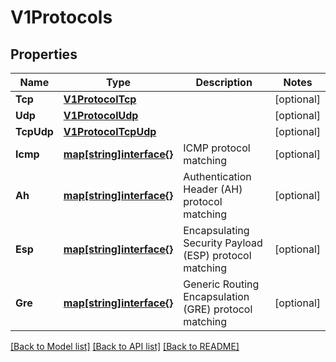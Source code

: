 # V1Protocols

## Properties

Name | Type | Description | Notes
------------ | ------------- | ------------- | -------------
**Tcp** | [**V1ProtocolTcp**](v1ProtocolTcp.md) |  | [optional] 
**Udp** | [**V1ProtocolUdp**](v1ProtocolUdp.md) |  | [optional] 
**TcpUdp** | [**V1ProtocolTcpUdp**](v1ProtocolTcpUdp.md) |  | [optional] 
**Icmp** | [**map[string]interface{}**](.md) | ICMP protocol matching | [optional] 
**Ah** | [**map[string]interface{}**](.md) | Authentication Header (AH) protocol matching | [optional] 
**Esp** | [**map[string]interface{}**](.md) | Encapsulating Security Payload (ESP) protocol matching | [optional] 
**Gre** | [**map[string]interface{}**](.md) | Generic Routing Encapsulation (GRE) protocol matching | [optional] 

[[Back to Model list]](../README.md#documentation-for-models) [[Back to API list]](../README.md#documentation-for-api-endpoints) [[Back to README]](../README.md)


